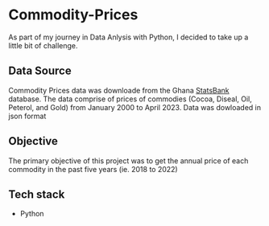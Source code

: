 # Commodity-Prices
As part of my journey in Data Anlysis with Python, I decided to take up a little bit of challenge.
## Data Source
Commodity Prices data was downloade from the Ghana [StatsBank](https://statsbank.statsghana.gov.gh/index.html) database. The data comprise of prices of commodies (Cocoa, Diseal, Oil, Peterol, and Gold) from January 2000 to April 2023.
Data was dowloaded in json format
## Objective
The primary objective of this project was to get the annual price of each commodity in the past five years (ie. 2018 to 2022) 
## Tech stack
- Python 
